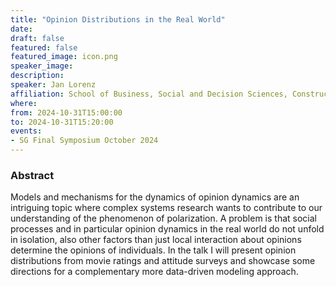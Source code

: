 ```yaml
---
title: "Opinion Distributions in the Real World"
date:
draft: false
featured: false
featured_image: icon.png
speaker_image:
description:
speaker: Jan Lorenz 
affiliation: School of Business, Social and Decision Sciences, Constructor University Bremen (Germany)
where:
from: 2024-10-31T15:00:00
to: 2024-10-31T15:20:00
events:
- SG Final Symposium October 2024 
---
```


### Abstract

Models and mechanisms for the dynamics of opinion dynamics
are an intriguing topic where complex systems research wants
to contribute to our understanding of the phenomenon of
polarization. A problem is that social processes and in
particular opinion dynamics in the real world do not unfold
in isolation, also other factors than just local interaction
about opinions determine the opinions of individuals. In the
talk I will present opinion distributions from movie ratings
and attitude surveys and showcase some directions for a
complementary more data-driven modeling approach.

